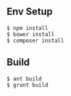 
## Env Setup
	$ npm install
	$ bower install
	$ composer install




## Build

	$ ant build
	$ grunt build